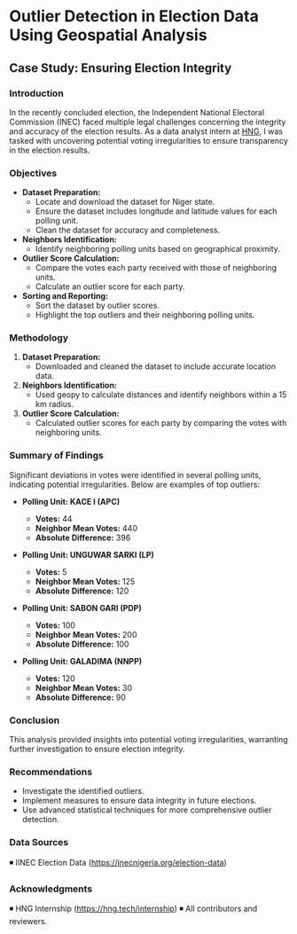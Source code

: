 # Outlier Detection in Election Data Using Geospatial Analysis

## Case Study: Ensuring Election Integrity

### Introduction

In the recently concluded election, the Independent National Electoral Commission (INEC) faced multiple legal challenges concerning the integrity and accuracy of the election results. As a data analyst intern at [HNG](https://hng.tech/internship), I was tasked with uncovering potential voting irregularities to ensure transparency in the election results.

### Objectives

- **Dataset Preparation:**
  - Locate and download the dataset for Niger state.
  - Ensure the dataset includes longitude and latitude values for each polling unit.
  - Clean the dataset for accuracy and completeness.
- **Neighbors Identification:**
  - Identify neighboring polling units based on geographical proximity.
- **Outlier Score Calculation:**
  - Compare the votes each party received with those of neighboring units.
  - Calculate an outlier score for each party.
- **Sorting and Reporting:**
  - Sort the dataset by outlier scores.
  - Highlight the top outliers and their neighboring polling units.

### Methodology

1. **Dataset Preparation:**
   - Downloaded and cleaned the dataset to include accurate location data.
2. **Neighbors Identification:**
   - Used geopy to calculate distances and identify neighbors within a 15 km radius.
3. **Outlier Score Calculation:**
   - Calculated outlier scores for each party by comparing the votes with neighboring units.

### Summary of Findings

Significant deviations in votes were identified in several polling units, indicating potential irregularities. Below are examples of top outliers:

- **Polling Unit: KACE I (APC)**
  - **Votes:** 44
  - **Neighbor Mean Votes:** 440
  - **Absolute Difference:** 396

- **Polling Unit: UNGUWAR SARKI (LP)**
  - **Votes:** 5
  - **Neighbor Mean Votes:** 125
  - **Absolute Difference:** 120

- **Polling Unit: SABON GARI (PDP)**
  - **Votes:** 100
  - **Neighbor Mean Votes:** 200
  - **Absolute Difference:** 100

- **Polling Unit: GALADIMA (NNPP)**
  - **Votes:** 120
  - **Neighbor Mean Votes:** 30
  - **Absolute Difference:** 90

### Conclusion

This analysis provided insights into potential voting irregularities, warranting further investigation to ensure election integrity.

### Recommendations

- Investigate the identified outliers.
- Implement measures to ensure data integrity in future elections.
- Use advanced statistical techniques for more comprehensive outlier detection.


### Data Sources
◾ IINEC Election Data (https://inecnigeria.org/election-data)

### Acknowledgments
◾ HNG Internship (https://hng.tech/internship)
◾ All contributors and reviewers.
